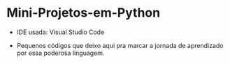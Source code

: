 # Mini-Projetos-em-Python

* IDE usada: Visual Studio Code

* Pequenos códigos que deixo aqui pra marcar a jornada de aprendizado por essa poderosa linguagem.
